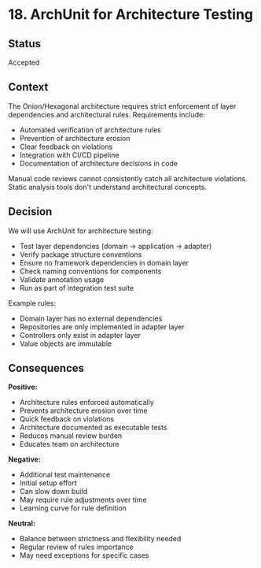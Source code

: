 # 18. ArchUnit for Architecture Testing

## Status

Accepted

## Context

The Onion/Hexagonal architecture requires strict enforcement of layer dependencies and architectural rules. Requirements include:
- Automated verification of architecture rules
- Prevention of architecture erosion
- Clear feedback on violations
- Integration with CI/CD pipeline
- Documentation of architecture decisions in code

Manual code reviews cannot consistently catch all architecture violations. Static analysis tools don't understand architectural concepts.

## Decision

We will use ArchUnit for architecture testing:
- Test layer dependencies (domain → application → adapter)
- Verify package structure conventions
- Ensure no framework dependencies in domain layer
- Check naming conventions for components
- Validate annotation usage
- Run as part of integration test suite

Example rules:
- Domain layer has no external dependencies
- Repositories are only implemented in adapter layer
- Controllers only exist in adapter layer
- Value objects are immutable

## Consequences

**Positive:**
- Architecture rules enforced automatically
- Prevents architecture erosion over time
- Quick feedback on violations
- Architecture documented as executable tests
- Reduces manual review burden
- Educates team on architecture

**Negative:**
- Additional test maintenance
- Initial setup effort
- Can slow down build
- May require rule adjustments over time
- Learning curve for rule definition

**Neutral:**
- Balance between strictness and flexibility needed
- Regular review of rules importance
- May need exceptions for specific cases